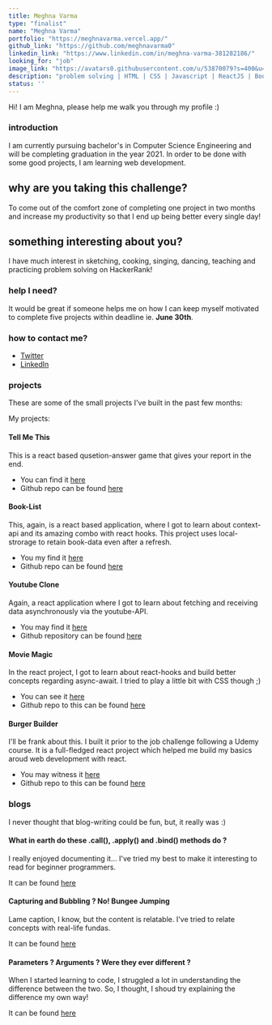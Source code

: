 ```yaml
---
title: Meghna Varma
type: "finalist"
name: "Meghna Varma"
portfolio: "https://meghnavarma.vercel.app/"
github_link: "https://github.com/meghnavarma0"
linkedin_link: "https://www.linkedin.com/in/meghna-varma-381282186/"
looking_for: "job"
image_link: "https://avatars0.githubusercontent.com/u/53870079?s=400&u=f3086ecd0409e79a3fbdeda4e19a02bcf4e1f3fe&v=4"
description: "problem solving | HTML | CSS | Javascript | ReactJS | Bootstrap"
status: ''
---
```


Hi! I am Meghna, please help me walk you through my profile :)

### introduction

I am currently pursuing bachelor's in Computer Science Engineering and will be completing graduation in the year 2021. In order to be done with some good projects, I am learning web development.

## why are you taking this challenge?

To come out of the comfort zone of completing one project in two months and increase my productivity so that I end up being better every single day!

## something interesting about you?

I have much interest in sketching, cooking, singing, dancing, teaching and practicing problem solving on HackerRank!

### help I need?

It would be great if someone helps me on how I can keep myself motivated to complete five projects within deadline ie. **June 30th**.

### how to contact me?

- [Twitter](https://twitter.com/MeghnaVarma6)
- [LinkedIn](https://www.linkedin.com/in/meghna-varma-381282186/)

### projects

These are some of the small projects I've built in the past few months:

My projects:

#### Tell Me This

This is a react based qusetion-answer game that gives your report in the end.

- You can find it [here](https://tellmethis.netlify.app/)
- Github repo can be found [here](https://github.com/meghnavarma0/react-quiz-app)

#### Book-List

This, again, is a react based application, where I got to learn about context-api and its amazing combo with react hooks. This project uses local-strorage to retain book-data even after a refresh.

- You my find it [here](https://bookread.netlify.app/)
- Github repo can be found [here](https://github.com/meghnavarma0/booklist)

#### Youtube Clone

Again, a react application where I got to learn about fetching and receiving data asynchronously via the youtube-API.

- You may find it [here](https://myyoutubeclone.netlify.app/)
- Github repository can be found [here](https://github.com/meghnavarma0/react-youtube-clone)

#### Movie Magic

In the react project, I got to learn about react-hooks and build better concepts regarding async-await. I tried to play a little bit with CSS though ;)

- You can see it [here](https://moviemagicsearch.netlify.app/)
- Github repo to this can be found [here](https://github.com/meghnavarma0/movie-magic)

#### Burger Builder

I'll be frank about this. I built it prior to the job challenge following a Udemy course. It is a full-fledged react project which helped me build my basics aroud web development with react.

- You may witness it [here](https://myburgermaker.netlify.app/)
- Github repo to this can be found [here](https://github.com/meghnavarma0/BurgerBuilder)

### blogs

I never thought that blog-writing could be fun, but, it really was :)

#### What in earth do these .call(), .apply() and .bind() methods do ?

I really enjoyed documenting it... I've tried my best to make it interesting to read for beginner programmers.

It can be found [here](https://backtwobasics.vercel.app/call-apply-bind/)

#### Capturing and Bubbling ? No! Bungee Jumping

Lame caption, I know, but the content is relatable. I've tried to relate concepts with real-life fundas.

It can be found [here](https://backtwobasics.vercel.app/event-capturing-bubbling/)

#### Parameters ? Arguments ? Were they ever different ?

When I started learning to code, I struggled a lot in understanding the difference between the two. So, I thought, I shoud try explaining the difference my own way!

It can be found [here](https://backtwobasics.vercel.app/parameters-arguments/)
